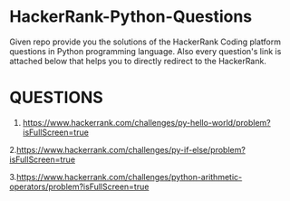 # HackerRank-Python-Questions
Given repo provide you the solutions of the HackerRank Coding platform questions in Python programming language.
Also every question's link is attached below that helps you to directly redirect to the HackerRank.
# QUESTIONS
1. https://www.hackerrank.com/challenges/py-hello-world/problem?isFullScreen=true
  
2.https://www.hackerrank.com/challenges/py-if-else/problem?isFullScreen=true

3.https://www.hackerrank.com/challenges/python-arithmetic-operators/problem?isFullScreen=true
